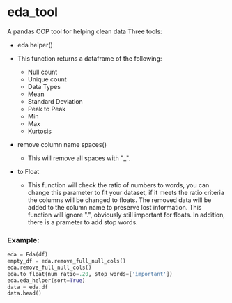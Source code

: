 # eda_tool
A pandas OOP tool for helping clean data
Three tools:
-  eda helper()
  - This function returns a dataframe of the following:
    * Null count
    * Unique count
    * Data Types
    * Mean
    * Standard Deviation
    * Peak to Peak
    * Min
    * Max
    * Kurtosis
- remove column name spaces()
  - This will remove all spaces with "_". 
  
- to Float 
  - This function will check the ratio of numbers to words, you can change this parameter to fit your dataset, if it meets the ratio criteria the columns will be changed to floats. The removed data will be added to the column name to preserve lost information. This function will ignore ".", obviously still important for floats. In addition, there is a prameter to add stop words. 

### Example:
```python
eda = Eda(df)
empty_df = eda.remove_full_null_cols()
eda.remove_full_null_cols()
eda.to_float(num_ratio=.20, stop_words=['important'])
eda.eda_helper(sort=True)
data = eda.df
data.head()
```
